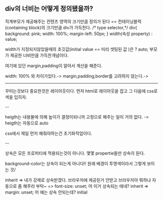 ## div의 너비는 어떻게 정의됐을까?

직계부모가 제공해주는 컨텐츠 영역의 크기만큼 정의가 된다 == 컨테이닝블럭(containing block)의 크기만큼 div가 가득찬다.
/* type selector,*/
div{
    background: pink;
    width: 100%;
    margin-left: 50px;
}
width(속성 property) :  value;

width가 지정되지않았을때의 초깃값(initial value == 미리 셋팅된 값 )은 ? auto;
부모가 제공한 너비만큼 가득찬개념이다.

여기에 있던 margin,padding이 알아서 계산을 해준다.

width: 100% 와 차이가있다.-> margin,padding,border를 고려하지 않는다.->


----

꾸미는것보다 중요한것은 레이아웃이다. 먼저 html로 레이아웃을 잡고 그 다음에 css로 색을 입히자.

--

heigth는 내용물에 의해 높이가 결정이되니까  고정으로 해주는 일이 거의 없다. -> heigth는 자동으로 auto

css에서 제일 먼저 해줘야하는건 초기화작업이다. 


--


상속은 모든 프로퍼티에 적용되는것이 아니다.
몇몇 propertie들만 상속이 된다. 


background-color는 상속이 되는게 아니다!! 원래 배경이 투명색이라서 그렇게 보이는 것/


inherit => 내가 강제로 상속받겠다. 브라우저에 제공된거 안받고
브라우저야 뭐하냐 자동으로 좀 해주라 부탁~
=> font-size: unset;
어 이거 상속되는 애네? inherit
=> margin: unset;
어 얘는 상속 안되는데? initial
